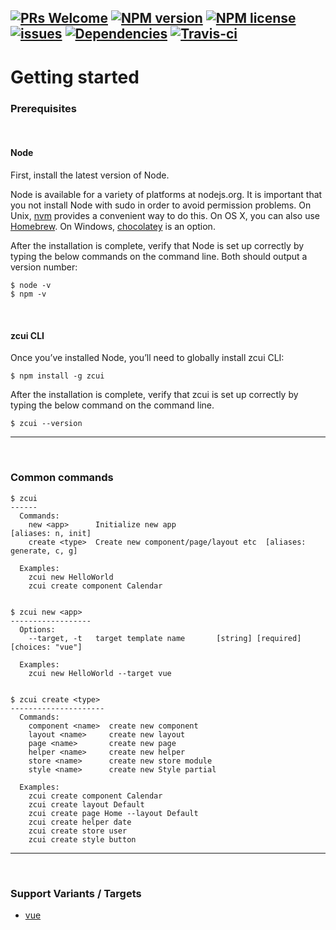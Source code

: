 [![PRs Welcome](https://img.shields.io/badge/PRs-welcome-brightgreen.svg?style=flat-square)](http://makeapullrequest.com)
[![NPM version](http://img.shields.io/npm/v/zcui.svg?style=flat-square)](https://www.npmjs.org/package/zcui)
[![NPM license](http://img.shields.io/npm/l/zcui.svg?style=flat-square)](https://github.com/ZoomCar/zcui/blob/master/LICENSE)
[![issues](https://img.shields.io/github/issues/zoomcar/zcui.svg?style=flat-square)](https://github.com/ZoomCar/zcui/issues)
[![Dependencies](https://david-dm.org/zoomcar/zcui/status.svg?style=flat-square)](https://david-dm.org/zoomcar/zcui)
[![Travis-ci](https://img.shields.io/travis/ZoomCar/zcui.svg?style=flat-square)](https://travis-ci.org/ZoomCar/zcui)
---



# Getting started
### Prerequisites
<br>

#### Node

First, install the latest version of Node.

Node is available for a variety of platforms at nodejs.org. It is important that you not install Node with sudo in order to avoid permission problems. On Unix, [nvm](https://github.com/creationix/nvm) provides a convenient way to do this. On OS X, you can also use [Homebrew](https://brew.sh/). On Windows, [chocolatey](https://chocolatey.org/) is an option.

After the installation is complete, verify that Node is set up correctly by typing the below commands on the command line. Both should output a version number:

```
$ node -v
$ npm -v
```
<br>

#### zcui CLI

Once you’ve installed Node, you’ll need to globally install zcui CLI:

```
$ npm install -g zcui
```
After the installation is complete, verify that zcui is set up correctly by typing the below command on the command line.
```
$ zcui --version
```

---
<br>

### Common commands

```
$ zcui
------
  Commands:
    new <app>      Initialize new app                           [aliases: n, init]
    create <type>  Create new component/page/layout etc  [aliases: generate, c, g]

  Examples:
    zcui new HelloWorld
    zcui create component Calendar


$ zcui new <app>
------------------
  Options:
    --target, -t   target template name       [string] [required] [choices: "vue"]

  Examples:
    zcui new HelloWorld --target vue


$ zcui create <type>
---------------------
  Commands:
    component <name>  create new component
    layout <name>     create new layout
    page <name>       create new page
    helper <name>     create new helper
    store <name>      create new store module
    style <name>      create new Style partial

  Examples:
    zcui create component Calendar
    zcui create layout Default
    zcui create page Home --layout Default
    zcui create helper date
    zcui create store user
    zcui create style button
```

---
<br>

### Support Variants / Targets
- [vue](https://github.com/hamidraza/zcui-vue "zcui vue")
